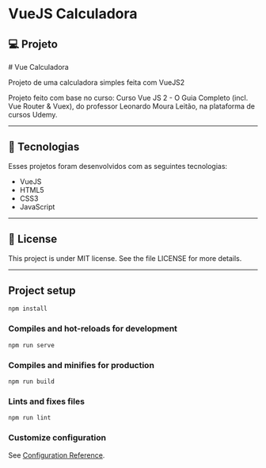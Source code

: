 # VueJS Calculadora

## 💻 Projeto
<p># Vue Calculadora</p>
<p> Projeto de uma calculadora simples feita com VueJS2</p>
<p>Projeto feito com base no curso: Curso Vue JS 2 - O Guia Completo (incl. Vue Router & Vuex), do professor Leonardo Moura Leitão, na plataforma de cursos Udemy. </p>

<hr/>


## 🚀 Tecnologias
Esses projetos foram desenvolvidos com as seguintes tecnologias:

- VueJS
- HTML5
- CSS3
- JavaScript

<hr/>

## 📝 License
This project is under MIT license. See the file LICENSE for more details.

<hr/>

## Project setup
```
npm install
```

### Compiles and hot-reloads for development
```
npm run serve
```

### Compiles and minifies for production
```
npm run build
```

### Lints and fixes files
```
npm run lint
```

### Customize configuration
See [Configuration Reference](https://cli.vuejs.org/config/).
